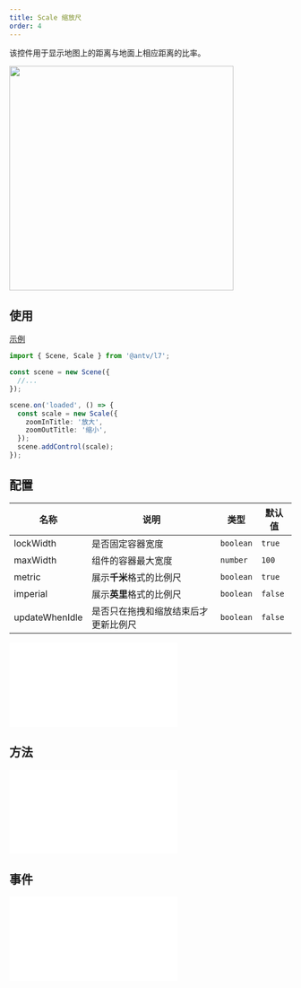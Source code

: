 ```yaml
---
title: Scale 缩放尺
order: 4
---
```


该控件用于显示地图上的距离与地面上相应距离的比率。

<img src="https://gw.alipayobjects.com/mdn/rms_816329/afts/img/A*r3iSQI4SekYAAAAAAAAAAAAAARQnAQ" width="400"/>

## 使用

[示例](/examples/component/control#scale)

```ts
import { Scene, Scale } from '@antv/l7';

const scene = new Scene({
  //...
});

scene.on('loaded', () => {
  const scale = new Scale({
    zoomInTitle: '放大',
    zoomOutTitle: '缩小',
  });
  scene.addControl(scale);
});
```

## 配置

| 名称           | 说明                                 | 类型      | 默认值  |
| -------------- | ------------------------------------ | --------- | ------- |
| lockWidth      | 是否固定容器宽度                     | `boolean` | `true`  |
| maxWidth       | 组件的容器最大宽度                   | `number`  | `100`   |
| metric         | 展示**千米**格式的比例尺             | `boolean` | `true`  |
| imperial       | 展示**英里**格式的比例尺             | `boolean` | `false` |
| updateWhenIdle | 是否只在拖拽和缩放结束后才更新比例尺 | `boolean` | `false` |

<embed src="@/docs/api/common/control/api.zh.md"></embed>

## 方法

<embed src="@/docs/api/common/control/method.zh.md"></embed>

## 事件

<embed src="@/docs/api/common/control/event.zh.md"></embed>

